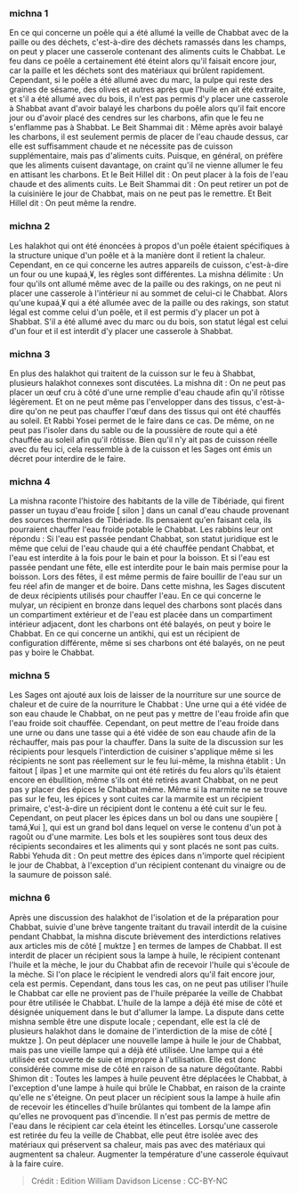 
### michna 1
En ce qui concerne un poêle qui a été allumé la veille de Chabbat avec de la paille ou des déchets, c'est-à-dire des déchets ramassés dans les champs, on peut y placer une casserole contenant des aliments cuits le Chabbat. Le feu dans ce poêle a certainement été éteint alors qu'il faisait encore jour, car la paille et les déchets sont des matériaux qui brûlent rapidement. Cependant, si le poêle a été allumé avec du marc, la pulpe qui reste des graines de sésame, des olives et autres après que l'huile en ait été extraite, et s'il a été allumé avec du bois, il n'est pas permis d'y placer une casserole à Shabbat avant d'avoir balayé les charbons du poêle alors qu'il fait encore jour ou d'avoir placé des cendres sur les charbons, afin que le feu ne s'enflamme pas à Shabbat. Le Beit Shammai dit : Même après avoir balayé les charbons, il est seulement permis de placer de l'eau chaude dessus, car elle est suffisamment chaude et ne nécessite pas de cuisson supplémentaire, mais pas d'aliments cuits. Puisque, en général, on préfère que les aliments cuisent davantage, on craint qu'il ne vienne allumer le feu en attisant les charbons. Et le Beit Hillel dit : On peut placer à la fois de l'eau chaude et des aliments cuits. Le Beit Shammai dit : On peut retirer un pot de la cuisinière le jour de Chabbat, mais on ne peut pas le remettre. Et Beit Hillel dit : On peut même la rendre.

### michna 2
Les halakhot qui ont été énoncées à propos d'un poêle étaient spécifiques à la structure unique d'un poêle et à la manière dont il retient la chaleur. Cependant, en ce qui concerne les autres appareils de cuisson, c'est-à-dire un four ou une kupaá¸¥, les règles sont différentes. La mishna délimite : Un four qu'ils ont allumé même avec de la paille ou des rakings, on ne peut ni placer une casserole à l'intérieur ni au sommet de celui-ci le Chabbat. Alors qu'une kupaá¸¥ qui a été allumée avec de la paille ou des rakings, son statut légal est comme celui d'un poêle, et il est permis d'y placer un pot à Shabbat. S'il a été allumé avec du marc ou du bois, son statut légal est celui d'un four et il est interdit d'y placer une casserole à Shabbat.

### michna 3
En plus des halakhot qui traitent de la cuisson sur le feu à Shabbat, plusieurs halakhot connexes sont discutées. La mishna dit : On ne peut pas placer un œuf cru à côté d'une urne remplie d'eau chaude afin qu'il rôtisse légèrement. Et on ne peut même pas l'envelopper dans des tissus, c'est-à-dire qu'on ne peut pas chauffer l'œuf dans des tissus qui ont été chauffés au soleil. Et Rabbi Yosei permet de le faire dans ce cas. De même, on ne peut pas l'isoler dans du sable ou de la poussière de route qui a été chauffée au soleil afin qu'il rôtisse. Bien qu'il n'y ait pas de cuisson réelle avec du feu ici, cela ressemble à de la cuisson et les Sages ont émis un décret pour interdire de le faire.

### michna 4
La mishna raconte l'histoire des habitants de la ville de Tibériade, qui firent passer un tuyau d'eau froide [ silon ] dans un canal d'eau chaude provenant des sources thermales de Tibériade. Ils pensaient qu'en faisant cela, ils pourraient chauffer l'eau froide potable le Chabbat. Les rabbins leur ont répondu : Si l'eau est passée pendant Chabbat, son statut juridique est le même que celui de l'eau chaude qui a été chauffée pendant Chabbat, et l'eau est interdite à la fois pour le bain et pour la boisson. Et si l'eau est passée pendant une fête, elle est interdite pour le bain mais permise pour la boisson. Lors des fêtes, il est même permis de faire bouillir de l'eau sur un feu réel afin de manger et de boire. Dans cette mishna, les Sages discutent de deux récipients utilisés pour chauffer l'eau. En ce qui concerne le mulyar, un récipient en bronze dans lequel des charbons sont placés dans un compartiment extérieur et de l'eau est placée dans un compartiment intérieur adjacent, dont les charbons ont été balayés, on peut y boire le Chabbat. En ce qui concerne un antikhi, qui est un récipient de configuration différente, même si ses charbons ont été balayés, on ne peut pas y boire le Chabbat.

### michna 5
Les Sages ont ajouté aux lois de laisser de la nourriture sur une source de chaleur et de cuire de la nourriture le Chabbat : Une urne qui a été vidée de son eau chaude le Chabbat, on ne peut pas y mettre de l'eau froide afin que l'eau froide soit chauffée. Cependant, on peut mettre de l'eau froide dans une urne ou dans une tasse qui a été vidée de son eau chaude afin de la réchauffer, mais pas pour la chauffer. Dans la suite de la discussion sur les récipients pour lesquels l'interdiction de cuisiner s'applique même si les récipients ne sont pas réellement sur le feu lui-même, la mishna établit : Un faitout [ ilpas ] et une marmite qui ont été retirés du feu alors qu'ils étaient encore en ébullition, même s'ils ont été retirés avant Chabbat, on ne peut pas y placer des épices le Chabbat même. Même si la marmite ne se trouve pas sur le feu, les épices y sont cuites car la marmite est un récipient primaire, c'est-à-dire un récipient dont le contenu a été cuit sur le feu. Cependant, on peut placer les épices dans un bol ou dans une soupière [ tamá¸¥ui ], qui est un grand bol dans lequel on verse le contenu d'un pot à ragoût ou d'une marmite. Les bols et les soupières sont tous deux des récipients secondaires et les aliments qui y sont placés ne sont pas cuits. Rabbi Yehuda dit : On peut mettre des épices dans n'importe quel récipient le jour de Chabbat, à l'exception d'un récipient contenant du vinaigre ou de la saumure de poisson salé.

### michna 6
Après une discussion des halakhot de l'isolation et de la préparation pour Chabbat, suivie d'une brève tangente traitant du travail interdit de la cuisine pendant Chabbat, la mishna discute brièvement des interdictions relatives aux articles mis de côté [ muktze ] en termes de lampes de Chabbat. Il est interdit de placer un récipient sous la lampe à huile, le récipient contenant l'huile et la mèche, le jour du Chabbat afin de recevoir l'huile qui s'écoule de la mèche. Si l'on place le récipient le vendredi alors qu'il fait encore jour, cela est permis. Cependant, dans tous les cas, on ne peut pas utiliser l'huile le Chabbat car elle ne provient pas de l'huile préparée la veille de Chabbat pour être utilisée le Chabbat. L'huile de la lampe a déjà été mise de côté et désignée uniquement dans le but d'allumer la lampe. La dispute dans cette mishna semble être une dispute locale ; cependant, elle est la clé de plusieurs halakhot dans le domaine de l'interdiction de la mise de côté [ muktze ]. On peut déplacer une nouvelle lampe à huile le jour de Chabbat, mais pas une vieille lampe qui a déjà été utilisée. Une lampe qui a été utilisée est couverte de suie et impropre à l'utilisation. Elle est donc considérée comme mise de côté en raison de sa nature dégoûtante. Rabbi Shimon dit : Toutes les lampes à huile peuvent être déplacées le Chabbat, à l'exception d'une lampe à huile qui brûle le Chabbat, en raison de la crainte qu'elle ne s'éteigne. On peut placer un récipient sous la lampe à huile afin de recevoir les étincelles d'huile brûlantes qui tombent de la lampe afin qu'elles ne provoquent pas d'incendie. Il n'est pas permis de mettre de l'eau dans le récipient car cela éteint les étincelles. Lorsqu'une casserole est retirée du feu la veille de Chabbat, elle peut être isolée avec des matériaux qui préservent sa chaleur, mais pas avec des matériaux qui augmentent sa chaleur. Augmenter la température d'une casserole équivaut à la faire cuire.

>Crédit : Edition William Davidson
>License : CC-BY-NC